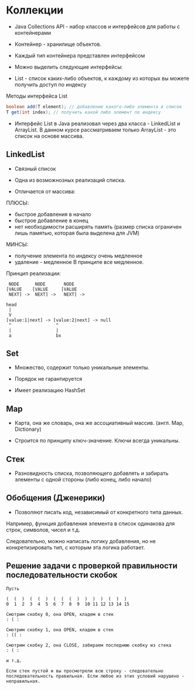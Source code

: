 # Коллекции

* Java Collections API - набор классов и интерфейсов для работы с контейнерами

* Контейнер - хранилище объектов.

* Каждый тип контейнера представлен интерфейсом

* Можно выделить следующие интерфейсы:

* List - список каких-либо объектов, к каждому из которых вы можете получить доступ по индексу

Методы интерфейса List

```JAVA
boolean add(T element); // добавление какого-либо элемента в список
T get(int index); // получить какой либо элемент по индексу
```

* Интерфейс List в Java реализовал через два класса - LinkedList и ArrayList. В данном курсе рассматриваем только ArrayList - это список на основе массива.

## LinkedList

* Связный список

* Одна из возможнозных реализаций списка. 

* Отличается от массива:

ПЛЮСЫ:
- быстрое добавления в начало
- быстрое добавление в конец
- нет необходимости расширять память (размер списка ограничен лишь памятью, которая была выделена для JVM)

МИНСЫ:
- получение элемента по индексу очень медленное
- удаление - медленное
В принципе все медленное.

Принцип реализации:

```
 NODE      NODE       NODE
[VALUE    [VALUE     [VALUE
 NEXT] ->  NEXT] ->   NEXT] -> 
```

```
head
 |
 V
[value:1|next] -> [value:2|next] -> null
 ^                 ^
 |                 |
 a                 bx
```

## Set

* Множество, содержит только уникальные элементы.

* Порядок не гарантируется

* Имеет реализацию HashSet

## Map

* Карта, она же словарь, она же ассоциативный массив. (англ. Map, Dictionary)

* Строится по принципу ключ-значение. Ключи всегда уникальны.


## Стек

* Разновидность списка, позволяющего добавлять и забирать элементы с одной стороны (либо конец, либо начало)

## Обобщения (Дженерики)

* Позволяют писать код, независимый от конкретного типа данных.

Например, функция добавления элемента в список одинакова для строк, символов, чисел и т.д.

Следовательно, можно написать логику добавления, но не конкретизировать тип, с которым эта логика работает.

## Решение задачи с проверкой правильности последовательности скобок

```
Пусть 

(  (  )  (  (  )  (  (  (  )  )  )  )  (  )  )
0  1  2  3  4  5  6  7  8  9  10 11 12 13 14 15

Смотрим скобку 0, она OPEN, кладем в стек
: ( :

Смотрим скобку 1, она OPEN, кладем в стек
: (( :

Смотрим скобку 2, она CLOSE, забираем последнюю скобку из стека
: ( :

и т.д.

Если стек пустой и вы просмотрели всю строку - следовательно последовательность правильная. Если любое из этих условий нарушено - неправильная.
```
